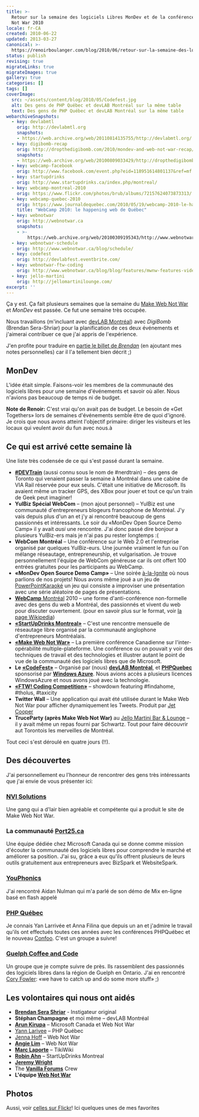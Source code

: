 ```yaml
---
title: >-
  Retour sur la semaine des logiciels Libres MonDev et de la conférence Make Web
  Not War 2010
locale: fr-CA
created: 2010-06-22
updated: 2013-03-27
canonical: >-
  https://renoirboulanger.com/blog/2010/06/retour-sur-la-semaine-des-logiciels-libres-mondev-et-de-la-conference-make-web-not-war-2010/
status: publish
revising: true
migrateLinks: true
migrateImages: true
gallery: true
categories: []
tags: []
coverImage:
  src: ~/assets/content/blog/2010/05/Codefest.jpg
  alt: Des gens de PHP Québec et devLAB Montréal sur la même table
  text: Des gens de PHP Québec et devLAB Montréal sur la même table
webarchiveSnapshots:
  - key: devlabmtl
    orig: http://devlabmtl.org
    snapshots:
    - https://web.archive.org/web/20110814135755/http://devlabmtl.org/
  - key: digibomb-recap
    orig: http://dropthedigibomb.com/2010/mondev-and-web-not-war-recap/
    snapshots:
    - https://web.archive.org/web/20100809033429/http://dropthedigibomb.com/2010/mondev-and-web-not-war-recap/
  - key: webcamp-facebook
    orig: http://www.facebook.com/event.php?eid=118951614801137&ref=mf
  - key: startupdrinks
    orig: http://www.startupdrinks.ca/index.php/montreal/
  - key: webcamp-montreal-2010
    orig: https://www.flickr.com/photos/brub/albums/72157624073873313/
  - key: webcamp-quebec-2010
    orig: https://www.journaldequebec.com/2010/05/19/webcamp-2010-le-happening-web-de-quebec
    title: "WebCamp 2010: le happening web de Québec"
  - key: webnotwar
    orig: http://webnotwar.ca
    snapshots:
    - >-
        https://web.archive.org/web/20100309195343/http://www.webnotwar.ca/ftw/
  - key: webnotwar-schedule
    orig: http://www.webnotwar.ca/blog/schedule/
  - key: codefest
    orig: http://devlabfest.eventbrite.com/
  - key: webnotwar-ftw-coding
    orig: http://www.webnotwar.ca/blog/blog/features/mwnw-features-videos/pick-your-winner/
  - key: jello-martini
    orig: http://jellomartinilounge.com/
excerpt: ''
---
```


Ça y est. Ça fait plusieurs semaines que la semaine du [Make Web Not War][webnotwar] et *MonDev* est passée. Ce fut une semaine très occupée.

Nous travaillons (m'incluant avec [devLAB Montréal][devlabmtl]) avec *DigiBomb* (Brendan Sera-Shriar) pour la planification de ces deux événements et j'aimerai contribuer ce que j'ai appris de l'expérience.

J'en profite pour traduire en [partie le billet de *Brendan*][digibomb-recap] (en ajoutant mes notes personnelles) car il l'a tellement bien décrit ;)

## MonDev

L'idée était simple. Faisons-voir les membres de la communauté des logiciels libres pour une semaine d'événements et savoir où aller. Nous n'avions pas beaucoup de temps ni de budget.

**Note de Renoir:** C'est vrai qu'on avait pas de budget. Le besoin de «Get Togethers» lors de semaines d'événements semble être de quoi d'ignoré. Je crois que nous avons atteint l'objectif primaire: diriger les visiteurs et les locaux qui veulent avoir du fun avec nous.à

<!--more-->

## Ce qui est arrivé cette semaine là

Une liste très codensée de ce qui s'est passé durant la semaine.

- **[\#DEVTrain][webnotwar-devtrain]** (aussi connu sous le nom de \#nerdtrain) – des gens de Toronto qui venaient passer la semaine à Montréal dans une cabine de VIA Rail réservée pour eux seuls. C'était une initiative de Microsoft. Ils avaient même un tracker GPS, des XBox pour jouer et tout ce qu'un train de Geek peut imaginer!
- **YulBiz Spécial WebCom** – (mon ajout personnel) – YulBiz est une communauté d'entrepreneurs blogeurs francophone de Montréal. J'y vais depuis plus d'un an et j'y ai rencontré beaucoup de gens passionnés et intéressants. Le soir du «MonDev Open Source Demo Camp» il y avait *ausi* une rencontre. J'ai donc passé dire bonjour a plusieurs YulBiz-ers mais je n'ai pas pu rester longtemps :(
- **WebCom Montréal** – Une conférence sur le Web 2.0 et l'entreprise organisé par quelques YulBiz-eurs. Une journée vraiment le fun ou l'on mélange réseautage, entrepreneurship, et vulgarisation. Je trouve personnellement l'équipe de WebCom généreuse car ils ont offert 100 entrées gratuites pour les participants au WebCamp.
- **«<span lang="en">MonDev Open Source Demo Camp</span>»** – Une soirée [à-la-Ignite][ignite] où nous parlions de nos projets! Nous avons même joué a un jeu de [<span lang="en">PowerPointKaraoké</span>][powerpoint-karaoke] un jeu qui consiste a improviser une présentation avec une série aléatoire de pages de présentations.
- [**WebCamp** Montréal][webcamp-montreal-2010] 2010 – une forme d'anti-conférence non-formelle avec des gens du web a Montréal, des passionnés et vivent du web pour discuter ouvertement. (pour en savoir plus sur le format, voir [la page Wikipedia][barcamp-wiki])
- **[«StartUpDrinks Montreal»][startupdrinks]** – C'est une rencontre mensuelle de réseautage libre organisé par la communauté anglophone d'entrepreneurs Montréalais.
- **[«Make Web Not War»][webnotwar-schedule]** – La première conférence Canadienne sur l'inter-opérabilité multiple-plateforme. Une conférence ou on pouvait y voir des techniques de travail et des technologies et illustrer autant le point de vue de la communauté des logiciels libres que de Microsoft.
- **Le [«CodeFest»][codefest]** – Organisé par (nous) [**devLAB Montréal**][devlabmtl], et [**PHPQuebec**][phpquebec] sponsorisé par **[Windows Azure][windows-azure]**. Nous avions accès a plusieurs licences WindowsAzure et nous avons joué avec la technologie.
- **[«FTW! Coding Competition»][webnotwar-ftw-coding]** – showdown featuring #findahome, #tholus, #taxicity
- **Twitter Wall** – Une application qui avait été utilisée durant le Make Web Not War pour afficher dynamiquement les Tweets. Produit par [Jet Cooper][jetcooper]
- **TruceParty (après Make Web Not War)** au [Jello Martini Bar & Lounge][jello-martini] – il y avait même un repas fourni par Schwartz. Tout pour faire découvrir aut Torontois les merveilles de Montréal.

Tout ceci s'est déroulé en quatre jours (!!).

## Des découvertes

J'ai personnellement eu l'honneur de rencontrer des gens très intéressants que j'ai envie de vous présenter ici:

### [NVI Solutions][nvi]

Une gang qui a d'lair bien agréable et compétente qui a produit le site de Make Web Not War.

### La communauté [Port25.ca][port25]

Une équipe dédiée chez Microsoft Canada qui se donne comme mission d'écouter la communauté des logiciels libres pour comprendre le marché et améliorer sa position. J'ai su, grâce a eux qu'ils offrent plusieurs de leurs outils gratuitement aux entrepreneurs avec BizSpark et WebsiteSpark.

### [YouPhonics][youphonics]

J'ai rencontré Aidan Nulman qui m'a parlé de son démo de Mix en-ligne basé en flash appelé

### [PHP Québec][phpquebec]

Je connais Yan Larrivée et Anna Filina que depuis un an et j'admire le travail qu'ils ont effectués toutes ces années avec les conférences PHPQuébec et le nouveau [Confoo][confoo]. C'est un groupe a suivre!

### [Guelph Coffee and Code][guelph]

Un groupe que je compte suivre de près. Ils rassemblent des passionnés des logiciels libres dans la région de Guelph en Ontario. J'ai en rencontré [Cory Fowler][cory]: «we have to catch up and do some more stuff»  ;)

## Les volontaires qui nous ont aidés

- [**Brendan Sera Shriar**][brendan] - Instigateur original
- **Stéphan Champagne** et moi même – devLAB Montréal
- **[Arun Kirupa][arun]** – Microsoft Canada et Web Not War
- [Yann Larivee][yann] – PHP Québec
- [Jenna Hoff][jenna] – Web Not War
- **[Angie Lim][angie]** – Web Not War
- **[Marc Laporte][marc]** – TikiWiki
- **[Robin Ahn][robin]** – StartUpDrinks Montreal
- **[Jeremy Wright][jeremy]**
- The [**Vanilla Forums**][vanilla] Crew
- **L'équipe [Web Not War][webnotwar-twitter]**

## Photos

Aussi, voir [celles sur Flickr][webnotwar-flickr]! Ici quelques unes de mes favorites

<div style="overflow:hidden;clear:both;" class="thumbnails gallery flex flex-row flex-wrap">

<app-image class="w-1/3" src="~/assets/content/blog/2010/05/Codefest.jpg" alt="Des gens de PHP Québec et devLAB Montréal sur la même table" figcaption=" ">
</app-image>

<app-image class="w-1/3" src="~/assets/content/blog/2010/05/4640567658_766dffd752_b.jpg" alt="La bannière des contributeurs au Make Web Not War" figcaption=" ">
</app-image>

<app-image class="w-1/3" src="~/assets/content/blog/2010/05/4644424467_447bc3a010_b.jpg" alt="Des participants dans l'audience" figcaption=" ">
</app-image>

<app-image class="w-1/3" src="~/assets/content/blog/2010/05/4645057689_98b296e129_b.jpg" alt="Lee Dale de YouSayYeah.com durant une discussion" figcaption=" ">
</app-image>

<app-image class="w-1/3" src="~/assets/content/blog/2010/05/4645069355_85e8cb9267_b.jpg" alt="Louis-Philippe qui travaille sur TikiWiki" figcaption=" ">
</app-image>

<app-image class="w-1/3" src="~/assets/content/blog/2010/05/4645645892_40da4954fc_b.jpg" alt="Les gens de TikiWiki et de Testatoo" figcaption=" ">
</app-image>

<app-image class="w-1/3" src="~/assets/content/blog/2010/05/4645705062_c31305465e_b.jpg" alt="@afilina de PHPQuébec" figcaption=" ">
</app-image>

<app-image class="w-1/3" src="~/assets/content/blog/2010/05/MWNW-sponsor-banner11.jpg" alt="Bannières de commanditaires" figcaption=" ">
</app-image>

</div>

[angie]: http://twitter.com/angielim
[arun]: http://twitter.com/phponwindows
[barcamp-wiki]: http://fr.wikipedia.org/wiki/BarCamp
[brendan]: http://www.brendanserashriar.com/
[codefest]: http://devlabfest.eventbrite.com/
[confoo]: http://www.confoo.ca
[cory]: http://blog.syntaxc4.net/
[devlabmtl]: http://devlabmtl.org
[digibomb-recap]: https://web.archive.org/web/20100809033429/http://dropthedigibomb.com/2010/mondev-and-web-not-war-recap/
[guelph]: http://www.guelphcoffeeandcode.org/
[ignite]: http://en.wikipedia.org/wiki/Ignite_(event)
[jello-martini]: http://jellomartinilounge.com/
[jenna]: http://twitter.com/jennahoff
[jeremy]: http://twitter.com/jeremywright
[jetcooper]: http://www.jetcooper.com/
[marc]: http://www.twitter.com/tikiwikisearch
[nvi]: http://www.nvisolutions.com/
[phpquebec]: http://www.phpquebec.net/
[port25]: http://port25.ca/
[powerpoint-karaoke]: http://en.wikipedia.org/wiki/Powerpoint-Karaoke
[robin]: http://twitter.com/startupdrinksca
[startupdrinks]: http://www.startupdrinks.ca/index.php/montreal/
[stephan]: http://stephanchampagne.com
[vanilla]: http://twitter.com/vanilla
[webcamp-montreal-2010]: https://www.flickr.com/photos/brub/albums/72157624073873313/
[webcamp-quebec-2010]: https://www.journaldequebec.com/2010/05/19/webcamp-2010-le-happening-web-de-quebec "WebCamp 2010: le happening web de Québec"
[webnotwar-ftw-coding]: http://www.webnotwar.ca/blog/blog/features/mwnw-features-videos/pick-your-winner/
[webnotwar-flickr]: http://www.flickr.com/groups/webnotwar
[webnotwar-devtrain]: http://www.webnotwar.ca/blog/blog/features/mwnw-features-videos/all-aboard-toronto-make-web-on-the-way/
[webnotwar-twitter]: http://twitter.com/webnotwar
[webnotwar-schedule]: http://www.webnotwar.ca/blog/schedule/
[webnotwar]: https://web.archive.org/web/20100309195343/http://www.webnotwar.ca/ftw/
[windows-azure]: http://www.microsoft.com/windowsazure/
[yann]: http://twitter.com/ylarrivee
[youphonics]: http://youphonics.com/
